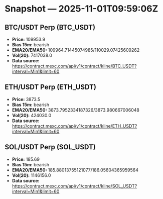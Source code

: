 # Snapshot — 2025-11-01T09:59:06Z

## BTC/USDT Perp (BTC_USDT)
- **Price:** 109953.9
- **Bias 15m:** bearish
- **EMA20/EMA50:** 109964.71445074985/110029.07425609262
- **Vol(20):** 7417038.0
- **Data source:** https://contract.mexc.com/api/v1/contract/kline/BTC_USDT?interval=Min1&limit=60

## ETH/USDT Perp (ETH_USDT)
- **Price:** 3873.5
- **Bias 15m:** bearish
- **EMA20/EMA50:** 3873.7952334187326/3873.980667006048
- **Vol(20):** 424030.0
- **Data source:** https://contract.mexc.com/api/v1/contract/kline/ETH_USDT?interval=Min1&limit=60

## SOL/USDT Perp (SOL_USDT)
- **Price:** 185.69
- **Bias 15m:** bearish
- **EMA20/EMA50:** 185.88013755121077/186.05604365959564
- **Vol(20):** 1146156.0
- **Data source:** https://contract.mexc.com/api/v1/contract/kline/SOL_USDT?interval=Min1&limit=60
